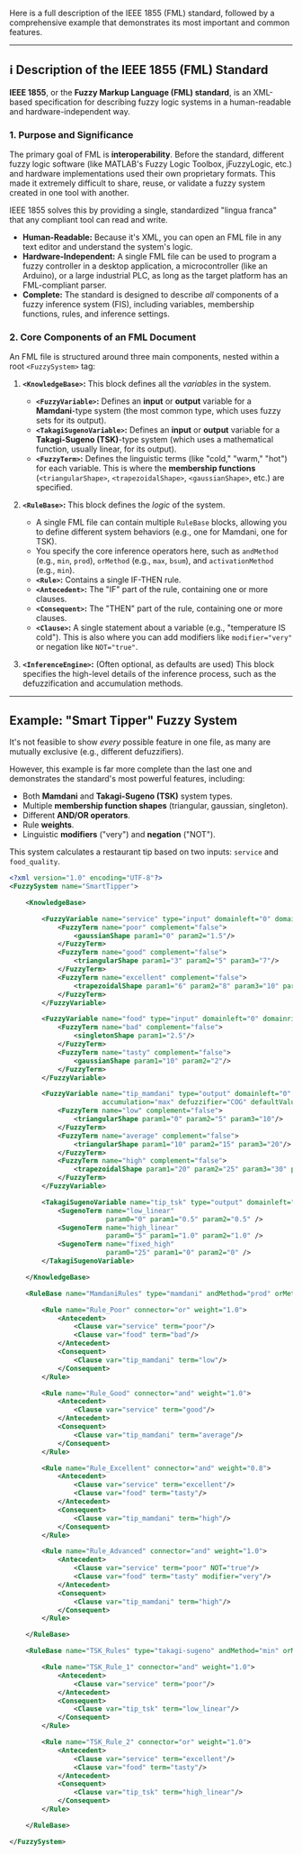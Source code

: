 Here is a full description of the IEEE 1855 (FML) standard, followed by a comprehensive example that demonstrates its most important and common features.

-----

## ℹ️ Description of the IEEE 1855 (FML) Standard

**IEEE 1855**, or the **Fuzzy Markup Language (FML) standard**, is an XML-based specification for describing fuzzy logic systems in a human-readable and hardware-independent way.

### 1\. Purpose and Significance

The primary goal of FML is **interoperability**. Before the standard, different fuzzy logic software (like MATLAB's Fuzzy Logic Toolbox, jFuzzyLogic, etc.) and hardware implementations used their own proprietary formats. This made it extremely difficult to share, reuse, or validate a fuzzy system created in one tool with another.

IEEE 1855 solves this by providing a single, standardized "lingua franca" that any compliant tool can read and write.

  * **Human-Readable:** Because it's XML, you can open an FML file in any text editor and understand the system's logic.
  * **Hardware-Independent:** A single FML file can be used to program a fuzzy controller in a desktop application, a microcontroller (like an Arduino), or a large industrial PLC, as long as the target platform has an FML-compliant parser.
  * **Complete:** The standard is designed to describe *all* components of a fuzzy inference system (FIS), including variables, membership functions, rules, and inference settings.

### 2\. Core Components of an FML Document

An FML file is structured around three main components, nested within a root `<FuzzySystem>` tag:

1.  **`<KnowledgeBase>`:** This block defines all the *variables* in the system.

      * **`<FuzzyVariable>`:** Defines an **input** or **output** variable for a **Mamdani**-type system (the most common type, which uses fuzzy sets for its output).
      * **`<TakagiSugenoVariable>`:** Defines an **input** or **output** variable for a **Takagi-Sugeno (TSK)**-type system (which uses a mathematical function, usually linear, for its output).
      * **`<FuzzyTerm>`:** Defines the linguistic terms (like "cold," "warm," "hot") for each variable. This is where the **membership functions** (`<triangularShape>`, `<trapezoidalShape>`, `<gaussianShape>`, etc.) are specified.

2.  **`<RuleBase>`:** This block defines the *logic* of the system.

      * A single FML file can contain multiple `RuleBase` blocks, allowing you to define different system behaviors (e.g., one for Mamdani, one for TSK).
      * You specify the core inference operators here, such as `andMethod` (e.g., `min`, `prod`), `orMethod` (e.g., `max`, `bsum`), and `activationMethod` (e.g., `min`).
      * **`<Rule>`:** Contains a single IF-THEN rule.
      * **`<Antecedent>`:** The "IF" part of the rule, containing one or more clauses.
      * **`<Consequent>`:** The "THEN" part of the rule, containing one or more clauses.
      * **`<Clause>`:** A single statement about a variable (e.g., "temperature IS cold"). This is also where you can add modifiers like `modifier="very"` or negation like `NOT="true"`.

3.  **`<InferenceEngine>`:** (Often optional, as defaults are used) This block specifies the high-level details of the inference process, such as the defuzzification and accumulation methods.

-----

## Example: "Smart Tipper" Fuzzy System

It's not feasible to show *every* possible feature in one file, as many are mutually exclusive (e.g., different defuzzifiers).

However, this example is far more complete than the last one and demonstrates the standard's most powerful features, including:

  * Both **Mamdani** and **Takagi-Sugeno (TSK)** system types.
  * Multiple **membership function shapes** (triangular, gaussian, singleton).
  * Different **AND/OR operators**.
  * Rule **weights**.
  * Linguistic **modifiers** ("very") and **negation** ("NOT").

This system calculates a restaurant tip based on two inputs: `service` and `food_quality`.

```xml
<?xml version="1.0" encoding="UTF-8"?>
<FuzzySystem name="SmartTipper">

    <KnowledgeBase>

        <FuzzyVariable name="service" type="input" domainleft="0" domainright="10">
            <FuzzyTerm name="poor" complement="false">
                <gaussianShape param1="0" param2="1.5"/>
            </FuzzyTerm>
            <FuzzyTerm name="good" complement="false">
                <triangularShape param1="3" param2="5" param3="7"/>
            </FuzzyTerm>
            <FuzzyTerm name="excellent" complement="false">
                <trapezoidalShape param1="6" param2="8" param3="10" param4="10"/>
            </FuzzyTerm>
        </FuzzyVariable>

        <FuzzyVariable name="food" type="input" domainleft="0" domainright="10">
            <FuzzyTerm name="bad" complement="false">
                <singletonShape param1="2.5"/>
            </FuzzyTerm>
            <FuzzyTerm name="tasty" complement="false">
                <gaussianShape param1="10" param2="2"/>
            </FuzzyTerm>
        </FuzzyVariable>

        <FuzzyVariable name="tip_mamdani" type="output" domainleft="0" domainright="30"
                       accumulation="max" defuzzifier="COG" defaultValue="0">
            <FuzzyTerm name="low" complement="false">
                <triangularShape param1="0" param2="5" param3="10"/>
            </FuzzyTerm>
            <FuzzyTerm name="average" complement="false">
                <triangularShape param1="10" param2="15" param3="20"/>
            </FuzzyTerm>
            <FuzzyTerm name="high" complement="false">
                <trapezoidalShape param1="20" param2="25" param3="30" param4="30"/>
            </FuzzyTerm>
        </FuzzyVariable>

        <TakagiSugenoVariable name="tip_tsk" type="output" domainleft="0" domainright="30">
            <SugenoTerm name="low_linear"
                        param0="0" param1="0.5" param2="0.5" />
            <SugenoTerm name="high_linear"
                        param0="5" param1="1.0" param2="1.0" />
            <SugenoTerm name="fixed_high"
                        param0="25" param1="0" param2="0" />
        </TakagiSugenoVariable>

    </KnowledgeBase>

    <RuleBase name="MamdaniRules" type="mamdani" andMethod="prod" orMethod="max" activationMethod="min">

        <Rule name="Rule_Poor" connector="or" weight="1.0">
            <Antecedent>
                <Clause var="service" term="poor"/>
                <Clause var="food" term="bad"/>
            </Antecedent>
            <Consequent>
                <Clause var="tip_mamdani" term="low"/>
            </Consequent>
        </Rule>

        <Rule name="Rule_Good" connector="and" weight="1.0">
            <Antecedent>
                <Clause var="service" term="good"/>
            </Antecedent>
            <Consequent>
                <Clause var="tip_mamdani" term="average"/>
            </Consequent>
        </Rule>

        <Rule name="Rule_Excellent" connector="and" weight="0.8">
            <Antecedent>
                <Clause var="service" term="excellent"/>
                <Clause var="food" term="tasty"/>
            </Antecedent>
            <Consequent>
                <Clause var="tip_mamdani" term="high"/>
            </Consequent>
        </Rule>

        <Rule name="Rule_Advanced" connector="and" weight="1.0">
            <Antecedent>
                <Clause var="service" term="poor" NOT="true"/>
                <Clause var="food" term="tasty" modifier="very"/>
            </Antecedent>
            <Consequent>
                <Clause var="tip_mamdani" term="high"/>
            </Consequent>
        </Rule>

    </RuleBase>

    <RuleBase name="TSK_Rules" type="takagi-sugeno" andMethod="min" orMethod="max" activationMethod="min">

        <Rule name="TSK_Rule_1" connector="and" weight="1.0">
            <Antecedent>
                <Clause var="service" term="poor"/>
            </Antecedent>
            <Consequent>
                <Clause var="tip_tsk" term="low_linear"/>
            </Consequent>
        </Rule>

        <Rule name="TSK_Rule_2" connector="or" weight="1.0">
            <Antecedent>
                <Clause var="service" term="excellent"/>
                <Clause var="food" term="tasty"/>
            </Antecedent>
            <Consequent>
                <Clause var="tip_tsk" term="high_linear"/>
            </Consequent>
        </Rule>

    </RuleBase>

</FuzzySystem>
```